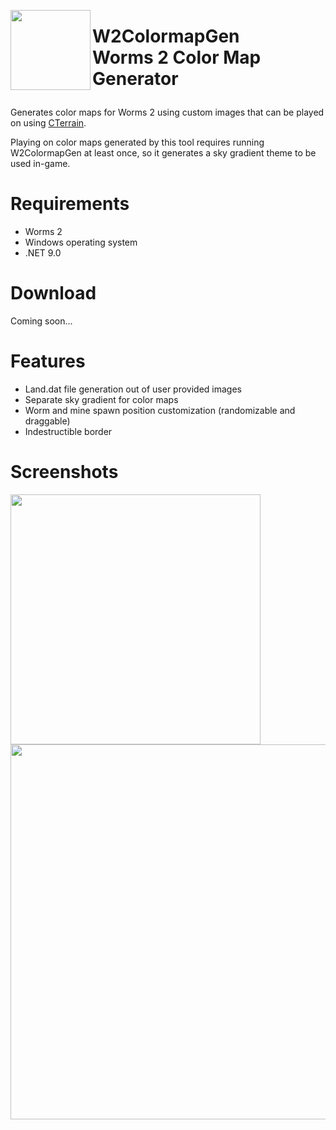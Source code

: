 <img align="left" width="128" src="https://github.com/user-attachments/assets/37acc9c4-c8fd-416f-aff9-dfb7421e9ec7" /> <h1>W2ColormapGen<br/>
Worms 2 Color Map Generator

</h1>

Generates color maps for Worms 2 using custom images that can be played on using [CTerrain](https://github.com/Carlmundo/CTerrain).

Playing on color maps generated by this tool requires running W2ColormapGen at least once, so it generates a sky gradient theme to be used in-game.

# Requirements
+ Worms 2
+ Windows operating system
+ .NET 9.0

# Download
Coming soon...

# Features
+ Land.dat file generation out of user provided images
+ Separate sky gradient for color maps
+ Worm and mine spawn position customization (randomizable and draggable)
+ Indestructible border

# Screenshots
<img align="center" width="400" src="https://github.com/user-attachments/assets/fa66ea89-2ab7-40ef-8acb-4a01273971c0" />
<br/>
<img align="center" width="600" src="https://github.com/user-attachments/assets/79cf3ca3-bcd4-4bce-9e45-f03b62405855" />

